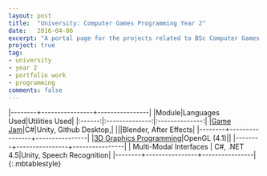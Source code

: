 ```yaml
---
layout: post
title:  "University: Computer Games Programming Year 2"
date:   2016-04-06
excerpt: "A portal page for the projects related to BSc Computer Games Programming Year 2"
project: true
tag:
- university
- year 2
- portfolio work
- programming
comments: false
---
```


 |--------+----------------+----------------|
 |Module|Languages Used|Utilities Used|
 |:------:|:--------------:|:--------------:|
 |<a href= "https://wearywanderer.github.io/CLMRTS/">Game Jam</a>|C#|Unity, Github Desktop,|
 |||Blender, After Effects|
 |--------+----------------+----------------|
 |<a href= "https://wearywanderer.github.io/3DGP/">3D Graphics Programming</a>|OpenGL (4.1)||
 |--------+----------------+----------------|
 | Multi-Modal Interfaces   | C#, .NET 4.5|Unity, Speech Recognition|
 |--------+----------------+----------------|
 {:.mbtablestyle}
      
